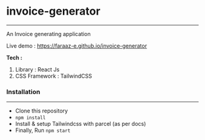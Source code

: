 # invoice-generator
---
An Invoice generating application

Live demo : https://faraaz-e.github.io/invoice-generator

**Tech :** 
1. Library : React Js
2. CSS Framework : TailwindCSS

### Installation
---

* Clone this repository
* `npm install`
* Install & setup Tailwindcss with parcel (as per docs)
* Finally, Run `npm start`
